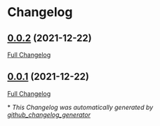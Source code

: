 # Changelog

## [0.0.2](https://github.com/T-Systems-MMS/terraform-azurerm-frontdoor/tree/0.0.2) (2021-12-22)

[Full Changelog](https://github.com/T-Systems-MMS/terraform-azurerm-frontdoor/compare/0.0.1...0.0.2)

## [0.0.1](https://github.com/T-Systems-MMS/terraform-azurerm-frontdoor/tree/0.0.1) (2021-12-22)

[Full Changelog](https://github.com/T-Systems-MMS/terraform-azurerm-frontdoor/compare/a6212ce3a8c9ab830b6b9b4afe4e47cba444958f...0.0.1)



\* *This Changelog was automatically generated by [github_changelog_generator](https://github.com/github-changelog-generator/github-changelog-generator)*
